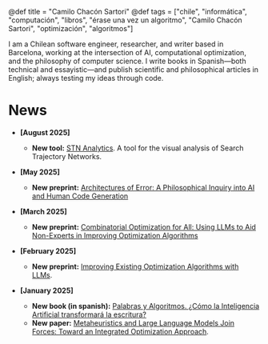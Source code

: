 @def title = "Camilo Chacón Sartori"
@def tags = ["chile", "informática", "computación", "libros", "érase una vez un algoritmo", "Camilo Chacón Sartori", "optimización", "algoritmos"]

I am a Chilean software engineer, researcher, and writer based in Barcelona, working at the intersection of AI, computational optimization, and the philosophy of computer science. I write books in Spanish—both technical and essayistic—and publish scientific and philosophical articles in English; always testing my ideas through code.

# News

- **[August 2025]**

  - **New tool:** [STN Analytics](https://stnweb.surge.sh/). A tool for the visual analysis of Search Trajectory Networks.

- **[May 2025]**

  - **New preprint:** [Architectures of Error: A Philosophical Inquiry into AI and Human Code Generation](https://papers.ssrn.com/sol3/papers.cfm?abstract_id=5265751)
- **[March 2025]**

  - **New preprint:** [Combinatorial Optimization for All: Using LLMs to Aid Non-Experts in Improving Optimization Algorithms](https://camilochs.github.io/comb-opt-for-all/)
- **[February 2025]**

  - **New preprint:** [Improving Existing Optimization Algorithms with LLMs](https://arxiv.org/abs/2502.08298).
- **[January 2025]**

  - **New book (in spanish):** [Palabras y Algoritmos. ¿Cómo la Inteligencia Artificial transformará la escritura?](https://www.marcombo.com/libro/libros-tecnicos-de-arte-y-cientificos/informatica-libros-tecnicos-y-cientificos/palabras-y-algoritmos/)
  - **New paper:** [Metaheuristics and Large Language Models Join Forces: Toward an Integrated Optimization Approach](https://ieeexplore.ieee.org/document/10818476).
